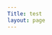 ```yaml
---
Title: test
layout: page
---
```


<bbm></bbm>

<script setup>
import bbm from './test.vue'
</script>
